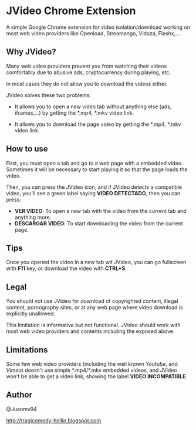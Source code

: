 # JVideo Chrome Extension
A simple Google Chrome extension for video isolation/download working on most web video providers like Openload, Streamango, Vidoza, Flashx,...

## Why JVideo?
Many web video providers prevent you from watching their videos comfortably due to abusive ads, cryptocurrency during playing, etc.

In most cases they do not allow you to download the videos either.

JVideo solves these two problems:

* It allows you to open a new video tab without anything else (ads, iframes,...) by getting the \*.mp4, \*.mkv video link.

* It allows you to download the page video by getting the \*.mp4, \*.mkv video link.


## How to use
First, you must open a tab and go to a web page with a embedded video. Sometimes it will be necessary to start playing it so that the page loads the video.

Then, you can press the JVideo icon, and if JVideo detects a compatible video, you'll see a green label saying **VIDEO DETECTADO**, then you can press:

* **VER VIDEO**: To open a new tab with the video from the current tab and anything more.
* **DESCARGAR VIDEO**: To start downloading the video from the current page.

## Tips
Once you opened the video in a new tab wit JVideo, you can go fullscreen with **F11** key, or download the video with **CTRL+S**.

## Legal
You should not use JVideo for download of copyrighted content, illegal content, pornography sites, or at any web page where video download is explicitly unallowed.

This limitation is informative but not functional. JVideo should work with most web video providers and contents including the exposed above.

## Limitations
Some few web video providers (including the well known *Youtube*, and *Vimeo*) doesn't use simple \*.mp4/\*.mkv embedded videos, and JVideo won't be able to get a video link, showing the label **VIDEO INCOMPATIBLE**. 


## Author
@Juanmv94

http://tragicomedy-hellin.blogspot.com